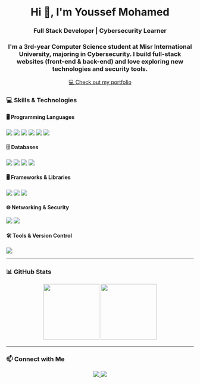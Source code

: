 <h1 align="center">Hi 👋, I'm Youssef Mohamed</h1>
<h3 align="center">Full Stack Developer | Cybersecurity Learner</h3>
<h3 align="center">
I'm a 3rd-year Computer Science student at Misr International University,  
majoring in Cybersecurity. I build full-stack websites (front-end & back-end)  
and love exploring new technologies and security tools.
</h3>

<p align="center">
  <a href="https://youssefmohussein.github.io/youssefmohussein/" target="_blank">💻 Check out my portfolio</a>
</p>


### 💻 Skills & Technologies

#### 🖥️ Programming Languages
<div>
  <img src="https://img.shields.io/badge/C++-00599C?style=for-the-badge&logo=c%2B%2B&logoColor=white" />
  <img src="https://img.shields.io/badge/Java-ED8B00?style=for-the-badge&logo=java&logoColor=white" />
  <img src="https://img.shields.io/badge/PHP-777BB4?style=for-the-badge&logo=php&logoColor=white" />
  <img src="https://img.shields.io/badge/HTML5-E34F26?style=for-the-badge&logo=html5&logoColor=white" />
  <img src="https://img.shields.io/badge/CSS3-1572B6?style=for-the-badge&logo=css3&logoColor=white" />
  <img src="https://img.shields.io/badge/JavaScript-F7DF1E?style=for-the-badge&logo=javascript&logoColor=black" />
</div>

#### 🗄️ Databases
<div>
  <img src="https://img.shields.io/badge/MongoDB-47A248?style=for-the-badge&logo=mongodb&logoColor=white" />
  <img src="https://img.shields.io/badge/MySQL-4479A1?style=for-the-badge&logo=mysql&logoColor=white" />
  <img src="https://img.shields.io/badge/SQL-CC2927?style=for-the-badge&logo=microsoft-sql-server&logoColor=white" />
  <img src="https://img.shields.io/badge/XAMPP-FCB826?style=for-the-badge&logo=xampp&logoColor=white" />
</div>

#### 🖥️ Frameworks & Libraries
<div>
  <img src="https://img.shields.io/badge/Node.js-339933?style=for-the-badge&logo=node.js&logoColor=white" />
  <img src="https://img.shields.io/badge/React-61DAFB?style=for-the-badge&logo=react&logoColor=black" />
  <img src="https://img.shields.io/badge/Tailwind-06B6D4?style=for-the-badge&logo=tailwind-css&logoColor=white" />
</div>

#### 🌐 Networking & Security
<div>
  <img src="https://img.shields.io/badge/CCNA-EF6E00?style=for-the-badge&logo=cisco&logoColor=white" />
  <img src="https://img.shields.io/badge/Kali_Linux-557C94?style=for-the-badge&logo=kali-linux&logoColor=white" />
</div>

#### 🛠️ Tools & Version Control
<div>
  <img src="https://img.shields.io/badge/Git-F05032?style=for-the-badge&logo=git&logoColor=white" />
</div>



---

### 📊 GitHub Stats
<div align="center">
  <img height="150" src="https://github-readme-stats.vercel.app/api?username=youssefmohussein&show_icons=true&theme=radical&include_all_commits=true" />
  <img height="150" src="https://github-readme-stats.vercel.app/api/top-langs/?username=youssefmohussein&layout=compact&theme=radical" />
</div>

---

### 📫 Connect with Me
<div align="center">
  <a href="https://www.linkedin.com/in/youssef-hussein-420297344/" target="_blank">
    <img src="https://img.shields.io/badge/LinkedIn-0A66C2?style=for-the-badge&logo=linkedin&logoColor=white" />
  </a>
  <a href="mailto:youssefhusseinnn1@gmail.com">
    <img src="https://img.shields.io/badge/Email-D14836?style=for-the-badge&logo=gmail&logoColor=white" />
  </a>
 
</div>
